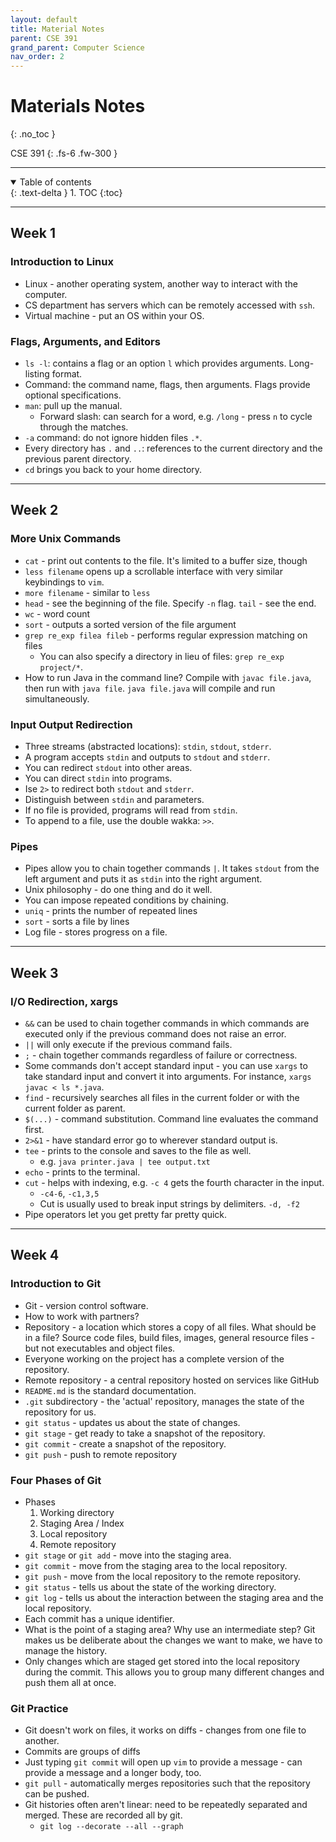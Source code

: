 ```yaml
---
layout: default
title: Material Notes
parent: CSE 391
grand_parent: Computer Science
nav_order: 2
---
```


# Materials Notes
{: .no_toc }

CSE 391
{: .fs-6 .fw-300 }

---

<details open markdown="block">
  <summary>
    Table of contents
  </summary>
  {: .text-delta }
1. TOC
{:toc}
</details>

---

## Week 1

### Introduction to Linux
- Linux - another operating system, another way to interact with the computer.
- CS department has servers which can be remotely accessed with `ssh`.
- Virtual machine - put an OS within your OS.

### Flags, Arguments, and Editors
- `ls -l`: contains a flag or an option `l` which provides arguments. Long-listing format.
- Command: the command name, flags, then arguments. Flags provide optional specifications.
- `man`: pull up the manual.
  - Forward slash: can search for a word, e.g. `/long` - press `n` to cycle through the matches.
- `-a` command: do not ignore hidden files `.*`.
- Every directory has `.` and `..`: references to the current directory and the previous parent directory.
- `cd` brings you back to your home directory.

---

## Week 2

### More Unix Commands
- `cat` - print out contents to the file. It's limited to a buffer size, though
- `less filename` opens up a scrollable interface with very similar keybindings to `vim`.
- `more filename` - similar to `less`
- `head` - see the beginning of the file. Specify `-n` flag. `tail` - see the end.
- `wc` - word count
- `sort` - outputs a sorted version of the file argument
- `grep re_exp filea fileb` - performs regular expression matching on files
  - You can also specify a directory in lieu of files: `grep re_exp project/*`.
- How to run Java in the command line? Compile with `javac file.java`, then run with `java file`. `java file.java` will compile and run simultaneously.

### Input Output Redirection
- Three streams (abstracted locations): `stdin`, `stdout`, `stderr`. 
- A program accepts `stdin` and outputs to `stdout` and `stderr`.
- You can redirect `stdout` into other areas.
- You can direct `stdin` into programs.
- Ise `2>` to redirect both `stdout` and `stderr`.
- Distinguish between `stdin` and parameters.
- If no file is provided, programs will read from `stdin`.
- To append to a file, use the double wakka: `>>`.

### Pipes
- Pipes allow you to chain together commands `|`. It takes `stdout` from the left argument and puts it as `stdin` into the right argument.
- Unix philosophy - do one thing and do it well.
- You can impose repeated conditions by chaining.
- `uniq` - prints the number of repeated lines
- `sort` - sorts a file by lines
- Log file - stores progress on a file.

---

## Week 3

### I/O Redirection, xargs
- `&&` can be used to chain together commands in which commands are executed only if the previous command does not raise an error.
- `||` will only execute if the previous command fails.
- `;` - chain together commands regardless of failure or correctness.  
- Some commands don't accept standard input - you can use `xargs` to take standard input and convert it into arguments. For instance, `xargs javac < ls *.java`.
- `find` - recursively searches all files in the current folder or with the current folder as parent.
- `$(...)` - command substitution. Command line evaluates the command first.
- `2>&1` - have standard error go to wherever standard output is.
- `tee` - prints to the console and saves to the file as well.
  - e.g. `java printer.java | tee output.txt`
- `echo` - prints to the terminal.
- `cut` - helps with indexing, e.g. `-c 4` gets the fourth character in the input.
  - `-c4-6`, `-c1,3,5`
  - Cut is usually used to break input strings by delimiters. `-d, -f2`
- Pipe operators let you get pretty far pretty quick.

---

## Week 4

### Introduction to Git
- Git - version control software.
- How to work with partners?
- Repository - a location which stores a copy of all files. What should be in a file? Source code files, build files, images, general resource files - but not executables and object files.
- Everyone working on the project has a complete version of the repository.
- Remote repository - a central repository hosted on services like GitHub
- `README.md` is the standard documentation.
- `.git` subdirectory - the 'actual' repository, manages the state of the repository for us.
- `git status` - updates us about the state of changes.
- `git stage` - get ready to take a snapshot of the repository.
- `git commit` - create a snapshot of the repository.
- `git push` - push to remote repository

### Four Phases of Git
- Phases
  1. Working directory
  2. Staging Area / Index
  3. Local repository
  4. Remote repository
- `git stage` or `git add` - move into the staging area.
- `git commit` - move from the staging area to the local repository.
- `git push` - move from the local repository to the remote repository.
- `git status` - tells us about the state of the working directory.
- `git log` - tells us about the interaction between the staging area and the local repository.
- Each commit has a unique identifier.
- What is the point of a staging area? Why use an intermediate step? Git makes us be deliberate about the changes we want to make, we have to manage the history.
- Only changes which are staged get stored into the local repository during the commit. This allows you to group many different changes and push them all at once.

### Git Practice
- Git doesn't work on files, it works on diffs - changes from one file to another.
- Commits are groups of diffs
- Just typing `git commit` will open up `vim` to provide a message - can provide a message and a longer body, too.
- `git pull` - automatically merges repositories such that the repository can be pushed.
- Git histories often aren't linear: need to be repeatedly separated and merged. These are recorded all by git.
  - `git log --decorate --all --graph`
  























